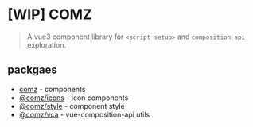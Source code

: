 # [WIP] COMZ

> A vue3 component library for `<script setup>` and `composition api` exploration.

## packgaes

- [comz](./packages/comz) - components
- [@comz/icons](./packages/comz-icons) - icon components
- [@comz/style](./packages/comz-style) - component style
- [@comz/vca](./packages/comz-vca) - vue-composition-api utils
